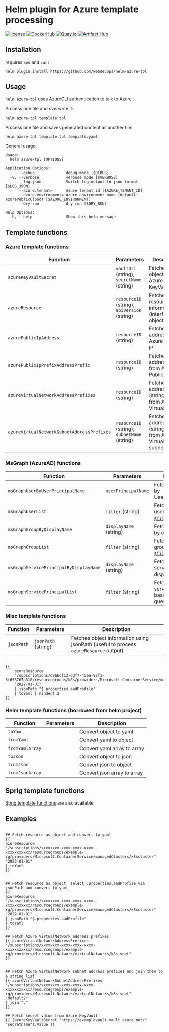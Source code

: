# Helm plugin for Azure template processing

[![license](https://img.shields.io/github/license/webdevops/helm-azure-tpl.svg)](https://github.com/webdevops/helm-azure-tpl/blob/master/LICENSE)
[![DockerHub](https://img.shields.io/badge/DockerHub-webdevops%2Fhelm--azure--tpl-blue)](https://hub.docker.com/r/webdevops/helm-azure-tpl/)
[![Quay.io](https://img.shields.io/badge/Quay.io-webdevops%2Fhelm--azure--tpl-blue)](https://quay.io/repository/webdevops/helm-azure-tpl)
[![Artifact Hub](https://img.shields.io/endpoint?url=https://artifacthub.io/badge/repository/helm-azure-tpl)](https://artifacthub.io/packages/search?repo=helm-azure-tpl)


## Installation

requires `sed` and `curl`

```
helm plugin install https://github.com/webdevops/helm-azure-tpl
```

## Usage

`helm azure-tpl` uses AzureCLI authentication to talk to Azure

Process one file and overwrite it:
```
helm azure-tpl template.tpl
```

Process one file and saves generated content as another file:
```
helm azure-tpl template.tpl:template.yaml
```

General usage:
```
Usage:
  helm azure-tpl [OPTIONS]

Application Options:
      --debug              debug mode [$DEBUG]
  -v, --verbose            verbose mode [$VERBOSE]
      --log.json           Switch log output to json format [$LOG_JSON]
      --azure.tenant=      Azure tenant id [$AZURE_TENANT_ID]
      --azure.environment= Azure environment name (default: AzurePublicCloud) [$AZURE_ENVIRONMENT]
      --dry-run            dry run [$DRY_RUN]

Help Options:
  -h, --help               Show this help message
```



## Template functions

### Azure template functions

| Function                                   | Parameters                                     | Description                                                             |
|--------------------------------------------|------------------------------------------------|-------------------------------------------------------------------------|
| `azureKeyVaultSecret`                      | `vaultUrl` (string), `secretName` (string)     | Fetches secret object from Azure KeyVault                               |
| `azureResource`                            | `resourceID` (string), `apiVersion` (string)   | Fetches Azure resource information (interface object)                   |
| `azurePublicIpAddress`                     | `resourceID` (string)                          | Fetches ip address from Azure Public IP                                 |
| `azurePublicIpPrefixAddressPrefix`         | `resourceID` (string)                          | Fetches ip address prefix from Azure Public IP prefix                   |
| `azureVirtualNetworkAddressPrefixes`       | `resourceID` (string)                          | Fetches address prefix (string array) from Azure VirtualNetwork         |
| `azureVirtualNetworkSubnetAddressPrefixes` | `resourceID` (string), `subnetName` (string)   | Fetches address prefix (string array) from Azure VirtualNetwork subnet  |

### MsGraph (AzureAD) functions

| Function                               | Parameters             | Description                                                                                                                                                          |
|----------------------------------------|------------------------|----------------------------------------------------------------------------------------------------------------------------------------------------------------------|
| `msGraphUserByUserPrincipalName`       | `userPrincipalName`    | Fetches one user by UserPrincipalName                                                                                                                                |
| `msGraphUserList`                      | `filter` (string)      | Fetches list of users based on [`$filter`](https://docs.microsoft.com/en-us/graph/filter-query-parameter#examples-using-the-filter-query-operator) query             |
| `msGraphGroupByDisplayName`            | `displayName` (string) | Fetches one group by displayName                                                                                                                                     |
| `msGraphGroupList`                     | `filter` (string)      | Fetches list of groups based on [`$filter`](https://docs.microsoft.com/en-us/graph/filter-query-parameter#examples-using-the-filter-query-operator) query            |
| `msGraphServicePrincipalByDisplayName` | `displayName` (string) | Fetches one serviceprincipal by displayName                                                                                                                          |
| `msGraphServicePrincipalList`          | `filter` (string)      | Fetches list of servicePrincipals based on [`$filter`](https://docs.microsoft.com/en-us/graph/filter-query-parameter#examples-using-the-filter-query-operator) query |

### Misc template functions

| Function   | Parameters          | Description                                                                          |
|------------|---------------------|--------------------------------------------------------------------------------------|
| `jsonPath` | `jsonPath` (string) | Fetches object information using jsonPath (useful to process `azureResource` output) |

```gotemplate

{{
    azureResource
    "/subscriptions/d86bcf13-ddf7-45ea-82f1-6f656767a318/resourcegroups/k8s/providers/Microsoft.ContainerService/managedClusters/mblaschke"
    "2022-01-01"
    | jsonPath "$.properties.aadProfile"
    | toYaml | nindent 2
}}

```


### Helm template functions (borrowed from helm project)

| Function        | Parameters | Description                 |
|-----------------|------------|-----------------------------|
| `toYaml`        |            | Convert object to yaml      |
| `fromYaml`      |            | Convert yaml to object      |
| `fromYamlArray` |            | Convert yaml array to array |
| `toJson`        |            | Convert object to json      |
| `fromJson`      |            | Convert json to object      |
| `fromJsonArray` |            | Convert json array to array |

## Sprig template functions

[Sprig template functions](https://masterminds.github.io/sprig/) are also available


## Examples

```gotemplate

## Fetch resource as object and convert to yaml
{{
azureResource
"/subscriptions/xxxxxxxx-xxxx-xxxx-xxxx-xxxxxxxxxxx/resourcegroups/example-rg/providers/Microsoft.ContainerService/managedClusters/k8scluster"
"2022-01-01"
| toYaml
}}


## Fetch resource as object, select .properties.aadProfile via jsonPath and convert to yaml
{{
azureResource
"/subscriptions/xxxxxxxx-xxxx-xxxx-xxxx-xxxxxxxxxxx/resourcegroups/example-rg/providers/Microsoft.ContainerService/managedClusters/k8scluster"
"2022-01-01"
| jsonPath "$.properties.aadProfile"
| toYaml
}}

## Fetch Azure VirtualNetwork address prefixes
{{ azureVirtualNetworkAddressPrefixes
"/subscriptions/xxxxxxxx-xxxx-xxxx-xxxx-xxxxxxxxxxx/resourcegroups/example-rg/providers/Microsoft.Network/virtualNetworks/k8s-vnet"
}}


## Fetch Azure VirtualNetwork subnet address prefixes and join them to a string list
{{ azureVirtualNetworkSubnetAddressPrefixes
"/subscriptions/xxxxxxxx-xxxx-xxxx-xxxx-xxxxxxxxxxx/resourcegroups/example-rg/providers/Microsoft.Network/virtualNetworks/k8s-vnet"
"default2"
| join ","
}}

## Fetch secret value from Azure KeyVault
{{ (azureKeyVaultSecret "https://examplevault.vault.azure.net/" "secretname").Value }}

```
